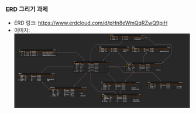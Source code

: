### ERD 그리기 과제

- ERD 링크: https://www.erdcloud.com/d/pHn8eWmQqRZwQ9piH
- 이미지:
![ERD 이미지](./ERD.png)

